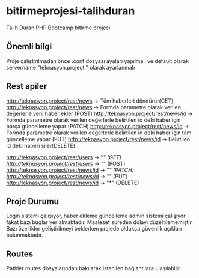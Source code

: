 # bitirmeprojesi-talihduran
Talih Duran PHP Bootcamp bitirme projesi

## Önemli bilgi
Proje çalıştırılmadan önce .conf dosyası ayaları yapılmalı ve default olarak servername "teknasyon.project " olarak ayarlanmalı

## Rest apiler
http://teknasyon.project/rest/news -> Tüm haberleri döndürür(GET)
http://teknasyon.project/rest/news -> Formda parametre olarak verilen değerlerle yeni haber ekler (POST)
http://teknasyon.project/rest/news/id -> Formda parametre olarak verilen değerlerle belirtilen id deki haber için parça güncelleme yapar (PATCH)
http://teknasyon.project/rest/news/id -> Formda parametre olarak verilen değerlerle belirtilen id deki haber için tam güncelleme yapar (PUT)
http://teknasyon.project/rest/news/id -> Belirtilen id deki haberi siler(DELETE)

http://teknasyon.project/rest/users -> "*" (GET)
http://teknasyon.project/rest/users -> "*" (POST)
http://teknasyon.project/rest/news/id -> "*" (PATCH)
http://teknasyon.project/rest/news/id -> "*" (PUT)
http://teknasyon.project/rest/news/id -> "*" (DELETE)

## Proje Durumu
Login sistemi çalışıyor, haber ekleme güncelleme admin sistemi çalışıyor fakat bazı buglar yer almaktadır. Maalesef süreden dolayı düzeltilememiştir. Bazı özellikler geliştirilmeyi beklerken projede oldukça güvenlik açıkları bulunmaktadır.

## Routes

Pathler routes dosyalarından bakılarak istenilen bağlantılara ulaşılabilir.


